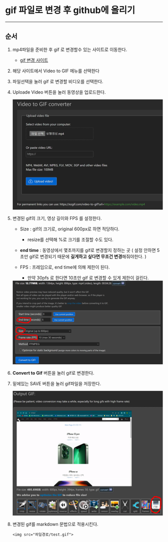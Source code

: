 # gif 파일로 변경 후 github에 올리기 

---

## 순서

1. mp4파일을 준비한 후 gif 로 변경할수 있는 사이트로 이동한다. 

   - [gif 변경 사이트 ](https://ezgif.com/)

2. 해당 사이트에서 Video to GIF 메뉴를 선택한다

3. 파일선택을 눌러 gif 로 변경할 비디오를 선택한다. 

4. Uploade Video 버튼을 눌러 동영상을 업로드한다. 

   <img src="./images/gif1.png">

5. 변경된 gif의 크기, 영상 길이와 FPS 를 설정한다. 

   - Size : gif의 크기로, original 600px로 하면 적당하다. 
     - resize를 선택해 %로 크기를 조절할 수도 있다. 

   - **end time** : 동영상에서 몇초까지를 gif로 변경할지 정하는 곳 ( 설정 안하면 5초만 gif로 변경되기 때문에 **길게하고 싶다면 무조건 변경**해줘야한다. )
   - FPS : 프레임으로, end time에 의해 제한이 된다. 
     - 만약 30pfs 로 한다면 10초만 gif 로 변경할 수 있게 제한이 걸린다. 

   <img src="./images/gif2.png">

6. **Convert to Gif** 버튼을 눌러 gif로 변경한다. 

7. 밑에있는 SAVE 버튼을 눌러 gif파일을 저장한다. 

   <img src="./images/gif3.png">

8. 변경된 gif를 markdown 문법으로 적용시킨다. 

   ```
   <img src="파일경로/test.gif">
   ```